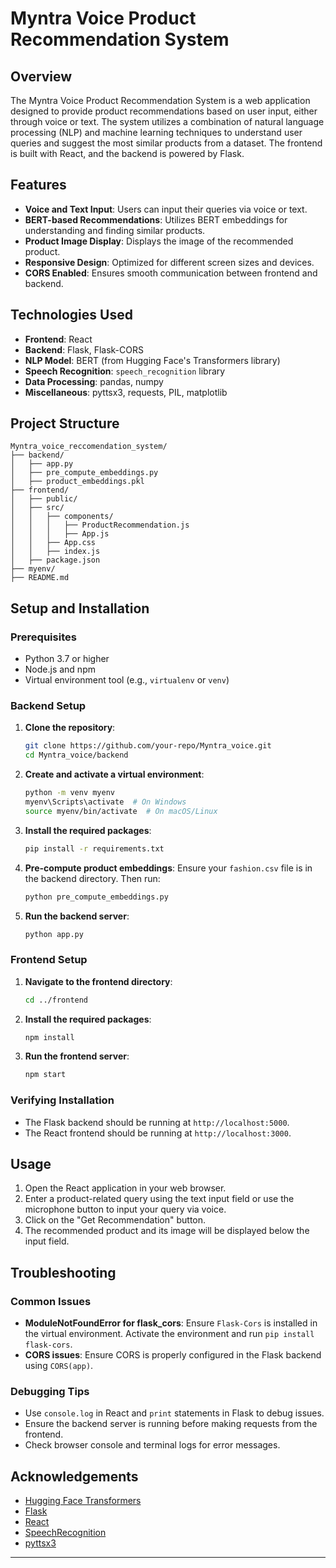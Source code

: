 # Myntra Voice Product Recommendation System

## Overview

The Myntra Voice Product Recommendation System is a web application designed to provide product recommendations based on user input, either through voice or text. The system utilizes a combination of natural language processing (NLP) and machine learning techniques to understand user queries and suggest the most similar products from a dataset. The frontend is built with React, and the backend is powered by Flask.

## Features

- **Voice and Text Input**: Users can input their queries via voice or text.
- **BERT-based Recommendations**: Utilizes BERT embeddings for understanding and finding similar products.
- **Product Image Display**: Displays the image of the recommended product.
- **Responsive Design**: Optimized for different screen sizes and devices.
- **CORS Enabled**: Ensures smooth communication between frontend and backend.

## Technologies Used

- **Frontend**: React
- **Backend**: Flask, Flask-CORS
- **NLP Model**: BERT (from Hugging Face's Transformers library)
- **Speech Recognition**: `speech_recognition` library
- **Data Processing**: pandas, numpy
- **Miscellaneous**: pyttsx3, requests, PIL, matplotlib

## Project Structure

```plaintext
Myntra_voice_reccomendation_system/
├── backend/
│   ├── app.py
│   ├── pre_compute_embeddings.py
│   ├── product_embeddings.pkl
├── frontend/
│   ├── public/
│   ├── src/
│   │   ├── components/
│   │   │   ├── ProductRecommendation.js
│   │   │   ├── App.js
│   │   ├── App.css
│   │   ├── index.js
│   ├── package.json
├── myenv/
├── README.md
```

## Setup and Installation

### Prerequisites

- Python 3.7 or higher
- Node.js and npm
- Virtual environment tool (e.g., `virtualenv` or `venv`)

### Backend Setup

1. **Clone the repository**:
   ```bash
   git clone https://github.com/your-repo/Myntra_voice.git
   cd Myntra_voice/backend
   ```

2. **Create and activate a virtual environment**:
   ```bash
   python -m venv myenv
   myenv\Scripts\activate  # On Windows
   source myenv/bin/activate  # On macOS/Linux
   ```

3. **Install the required packages**:
   ```bash
   pip install -r requirements.txt
   ```

4. **Pre-compute product embeddings**:
   Ensure your `fashion.csv` file is in the backend directory. Then run:
   ```bash
   python pre_compute_embeddings.py
   ```

5. **Run the backend server**:
   ```bash
   python app.py
   ```

### Frontend Setup

1. **Navigate to the frontend directory**:
   ```bash
   cd ../frontend
   ```

2. **Install the required packages**:
   ```bash
   npm install
   ```

3. **Run the frontend server**:
   ```bash
   npm start
   ```

### Verifying Installation

- The Flask backend should be running at `http://localhost:5000`.
- The React frontend should be running at `http://localhost:3000`.

## Usage

1. Open the React application in your web browser.
2. Enter a product-related query using the text input field or use the microphone button to input your query via voice.
3. Click on the "Get Recommendation" button.
4. The recommended product and its image will be displayed below the input field.

## Troubleshooting

### Common Issues

- **ModuleNotFoundError for flask_cors**: Ensure `Flask-Cors` is installed in the virtual environment. Activate the environment and run `pip install flask-cors`.
- **CORS issues**: Ensure CORS is properly configured in the Flask backend using `CORS(app)`.

### Debugging Tips

- Use `console.log` in React and `print` statements in Flask to debug issues.
- Ensure the backend server is running before making requests from the frontend.
- Check browser console and terminal logs for error messages.


## Acknowledgements

- [Hugging Face Transformers](https://github.com/huggingface/transformers)
- [Flask](https://flask.palletsprojects.com/)
- [React](https://reactjs.org/)
- [SpeechRecognition](https://pypi.org/project/SpeechRecognition/)
- [pyttsx3](https://pypi.org/project/pyttsx3/)

---
